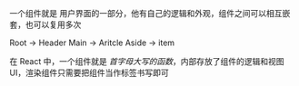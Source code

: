 一个组件就是 用户界面的一部分，他有自己的逻辑和外观，组件之间可以相互嵌套，也可以复用多次

Root -> Header  Main -> Aritcle
               Aside -> item

在 React 中，一个组件就是 *首字母大写的函数*，内部存放了组件的逻辑和视图UI，渲染组件只需要把组件当作标签书写即可